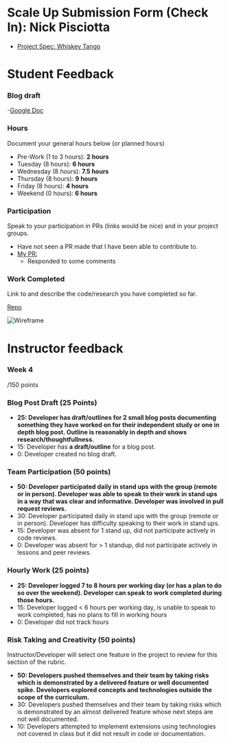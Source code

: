 # Scale Up Submission Form (Check In): Nick Pisciotta

- [Project Spec: Whiskey Tango](https://github.com/turingschool/lesson_plans/blob/master/ruby_04-apis_and_scalability/independent_study_project.markdown)

# Student Feedback

### Blog draft

-[Google Doc](https://docs.google.com/document/d/1owhrnXSoclNEwsLszoNg5HMnrpIZ9MvjIHRjTmctlHw/edit?usp=sharing)

### Hours

Document your general hours below (or planned hours)

- Pre-Work (1 to 3 hours): **2 hours**
- Tuesday (8 hours): **6 hours**
- Wednesday (8 hours): **7.5 hours**
- Thursday (8 hours): **9 hours**
- Friday (8 hours): **4 hours**
- Weekend (0 hours): **6 hours**

### Participation

Speak to your participation in PRs (links would be nice) and in your project groups.
- Have not seen a PR made that I have been able to contribute to.
- [My PR:](https://github.com/nickpisciotta/electron_notes_app/pull/5)
  -   Responded to some comments

### Work Completed

Link to and describe the code/research you have completed so far.

[Repo](https://github.com/nickpisciotta/electron_notes_app)

![Wireframe](http://g.recordit.co/XVsIPVuikK.gif)
# Instructor feedback

### Week 4

/150 points

### Blog Post Draft (25 Points)  

  * **25: Developer has **draft/outlines** for 2 small blog posts documenting something they have worked on for their independent study or one in depth blog post. Outline is reasonably in depth and shows research/thoughtfullness.**
  * 15: Developer has **a draft/outline** for a blog post.
  * 0: Developer created no blog draft.

### Team Participation (50 points)

  * **50: Developer participated daily in stand ups with the group (remote or in person). Developer was able to speak to their work in stand ups in a way that was clear and informative. Developer was involved in pull request reviews.**
  * 30: Developer participated daily in stand ups with the group (remote or in person). Developer has difficulty speaking to their work in stand ups.
  * 15: Developer was absent for 1 stand up, did not participate actively in code reviews.
  * 0: Developer was absent for > 1 standup, did not participate actively in lessons and peer reviews.

### Hourly Work (25 points)

  * **25: Developer logged 7 to 8 hours per working day (or has a plan to do so over the weekend). Developer can speak to work completed during those hours.**
  * 15: Developer logged < 6 hours per working day, is unable to speak to work completed, has no plans to fill in working hours
  * 0: Developer did not track hours

### Risk Taking and Creativity (50 points)

Instructor/Developer will select one feature in the project to review for this section of the rubric.

  * **50: Developers pushed themselves and their team by taking risks which is demonstrated by a delivered feature or well documented spike. Developers explored concepts and technologies outside the scope of the curriculum.**
  * 30: Developers pushed themselves and their team by taking risks which is demonstrated by an almost delivered feature whose next steps are not well documented.
  * 10: Developers attempted to implement extensions using technologies not covered in class but it did not result in code or documentation.
